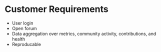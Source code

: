 # Customer Requirements
- User login
- Open forum
- Data aggregation over metrics, community activity, contributions, and health
- Reproducable
